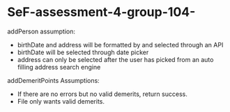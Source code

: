 # SeF-assessment-4-group-104-
addPerson assumption:
- birthDate and address will be formatted by and selected through an API
- birthDate will be selected through date picker 
- address can only be selected after the user has picked from an auto filling address search engine


addDemeritPoints Assumptions:
- If there are no errors but no valid demerits, return success.
- File only wants valid demerits.